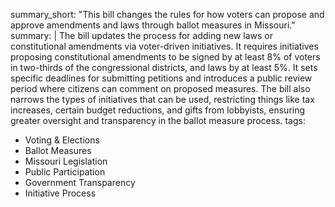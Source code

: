 summary_short: "This bill changes the rules for how voters can propose and approve amendments and laws through ballot measures in Missouri."
summary: |
  The bill updates the process for adding new laws or constitutional amendments via voter-driven initiatives. It requires initiatives proposing constitutional amendments to be signed by at least 8% of voters in two-thirds of the congressional districts, and laws by at least 5%. It sets specific deadlines for submitting petitions and introduces a public review period where citizens can comment on proposed measures. The bill also narrows the types of initiatives that can be used, restricting things like tax increases, certain budget reductions, and gifts from lobbyists, ensuring greater oversight and transparency in the ballot measure process.
tags:
  - Voting & Elections
  - Ballot Measures
  - Missouri Legislation
  - Public Participation
  - Government Transparency
  - Initiative Process
